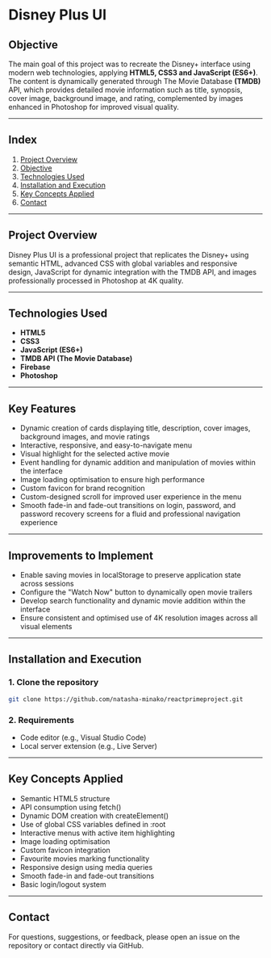 <h1 align="left">
  Disney Plus UI
</h1>

## Objective

The main goal of this project was to recreate the Disney+ interface using modern web technologies, applying **HTML5, CSS3 and JavaScript (ES6+)**. The content is dynamically generated through The Movie Database **(TMDB)** API, which provides detailed movie information such as title, synopsis, cover image, background image, and rating, complemented by images enhanced in Photoshop for improved visual quality.

***

## Index

1. [Project Overview](#project-overview)  
2. [Objective](#objective)  
3. [Technologies Used](#technologies-used)  
4. [Installation and Execution](#installation-and-execution)  
5. [Key Concepts Applied](#key-concepts-applied)  
6. [Contact](#contact)  

***

## Project Overview

Disney Plus UI is a professional project that replicates the Disney+ using semantic HTML, advanced CSS with global variables and responsive design, JavaScript for dynamic integration with the TMDB API, and images professionally processed in Photoshop at 4K quality.

***

## Technologies Used

- **HTML5**  
- **CSS3**  
- **JavaScript (ES6+)**  
- **TMDB API (The Movie Database)**  
- **Firebase**  
- **Photoshop**

***

## Key Features

- Dynamic creation of cards displaying title, description, cover images, background images, and movie ratings  
- Interactive, responsive, and easy-to-navigate menu  
- Visual highlight for the selected active movie  
- Event handling for dynamic addition and manipulation of movies within the interface  
- Image loading optimisation to ensure high performance  
- Custom favicon for brand recognition  
- Custom-designed scroll for improved user experience in the menu  
- Smooth fade-in and fade-out transitions on login, password, and password recovery screens for a fluid and professional navigation experience  

***

## Improvements to Implement

- Enable saving movies in localStorage to preserve application state across sessions  
- Configure the "Watch Now" button to dynamically open movie trailers  
- Develop search functionality and dynamic movie addition within the interface  
- Ensure consistent and optimised use of 4K resolution images across all visual elements  

***

## Installation and Execution

### 1. Clone the repository  
```bash
git clone https://github.com/natasha-minako/reactprimeproject.git
```

### 2. Requirements  
- Code editor (e.g., Visual Studio Code)  
- Local server extension (e.g., Live Server)  

***

## Key Concepts Applied

- Semantic HTML5 structure  
- API consumption using fetch()  
- Dynamic DOM creation with createElement()  
- Use of global CSS variables defined in :root  
- Interactive menus with active item highlighting  
- Image loading optimisation  
- Custom favicon integration  
- Favourite movies marking functionality  
- Responsive design using media queries  
- Smooth fade-in and fade-out transitions  
- Basic login/logout system  

***

## Contact

For questions, suggestions, or feedback, please open an issue on the repository or contact directly via GitHub.